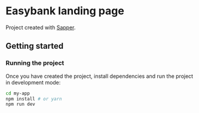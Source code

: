 # Easybank landing page

Project created with [Sapper](https://github.com/sveltejs/sapper).

## Getting started

### Running the project

Once you have created the project, install dependencies and run the project in development mode:

```bash
cd my-app
npm install # or yarn
npm run dev
```
